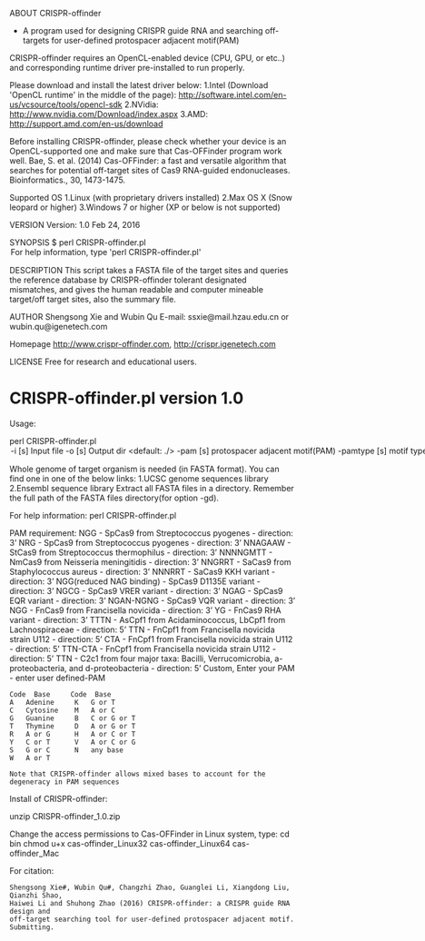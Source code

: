 ABOUT
CRISPR-offinder 
- A program used for designing CRISPR guide RNA and
searching off-targets for user-defined protospacer adjacent motif(PAM)

CRISPR-offinder requires an OpenCL-enabled device (CPU, GPU, or etc..) and corresponding 
runtime driver pre-installed to run properly.

Please download and install the latest driver below:
1.Intel (Download 'OpenCL runtime' in the middle of the page): 
http://software.intel.com/en-us/vcsource/tools/opencl-sdk
2.NVidia: http://www.nvidia.com/Download/index.aspx
3.AMD: http://support.amd.com/en-us/download

Before installing CRISPR-offinder, please check whether your device is an OpenCL-supported one and make sure that Cas-OFFinder program work well. Bae, S. et al. (2014) Cas-OFFinder: a fast and versatile algorithm that searches for potential 
off-target sites of Cas9 RNA-guided endonucleases. Bioinformatics., 30, 1473-1475.

Supported OS
1.Linux (with proprietary drivers installed)
2.Max OS X (Snow leopard or higher)
3.Windows 7 or higher (XP or below is not supported)

VERSION
         Version: 1.0
         Feb 24, 2016

SYNOPSIS
         $ perl CRISPR-offinder.pl <option>
         For help information, type 'perl CRISPR-offinder.pl'

DESCRIPTION
         This script takes a FASTA file of the target sites and queries the
         reference database by CRISPR-offinder tolerant designated mismatches, and gives
         the human readable and computer mineable target/off target sites, 
	 also the summary file.

AUTHOR
         Shengsong Xie and Wubin Qu
         E-mail: ssxie\@mail.hzau.edu.cn or wubin.qu\@igenetech.com

Homepage
         http://www.crispr-offinder.com, http://crispr.igenetech.com

LICENSE
         Free for research and educational users.
		 
CRISPR-offinder.pl version 1.0
==============================

Usage:

  perl CRISPR-offinder.pl <option>
  -i            [s] Input file <required>
	-o            [s] Output dir <default: ./>
	-pam          [s] protospacer adjacent motif(PAM) <required>
	-pamtype      [s] motif type f/r f:forword,5' r:reverse,3' <deafult: f>
	-length       [i] Length of protospacer <default: 20>
	-gc_min       [i] The minimum value of GC content <default: 20>
	-gc_max       [i] The maximum value of GC content <default: 80>
	-mismatches   [i] Number of mismatches[0-9] <default: 5>
	-strand       [s] Searching CRISPR target sites using DNA strands based option(s/a/b) <default: s>
	-cga          [s] (C: using CPUs, G: using GPUs, A: using accelerators) <default: C>
	-gd           [s] genome dir <default: $Bin/genome>
	-system       [s] run system (Linux32/Linux64/Mac) <default: Linux64>
	-offset_start [i] The minimum value of sgRNA offset <default: -2>
	-offset_end   [i] The maximum value of sgRNA offset <default: 32>

Whole genome of target organism is needed (in FASTA format). You can find one in one of the below links:
1.UCSC genome sequences library
2.Ensembl sequence library
Extract all FASTA files in a directory. Remember the full path of the FASTA files directory(for option -gd).

For help information: perl CRISPR-offinder.pl

PAM requirement:
    NGG - SpCas9 from Streptococcus pyogenes - direction: 3’
    NRG - SpCas9 from Streptococcus pyogenes - direction: 3’
    NNAGAAW - StCas9 from Streptococcus thermophilus - direction: 3’
    NNNNGMTT - NmCas9 from Neisseria meningitidis - direction: 3’
    NNGRRT - SaCas9 from Staphylococcus aureus - direction: 3’
    NNNRRT - SaCas9 KKH variant - direction: 3’
    NGG(reduced NAG binding) - SpCas9 D1135E variant - direction: 3’
    NGCG - SpCas9 VRER variant - direction: 3’
    NGAG - SpCas9 EQR variant - direction: 3’
    NGAN-NGNG - SpCas9 VQR variant - direction: 3’
    NGG - FnCas9 from Francisella novicida - direction: 3’
    YG - FnCas9 RHA variant - direction: 3’
    TTTN - AsCpf1 from Acidaminococcus, LbCpf1 from Lachnospiraceae - direction: 5’
    TTN - FnCpf1 from Francisella novicida strain U112 - direction: 5’
    CTA - FnCpf1 from Francisella novicida strain U112 - direction: 5’
    TTN-CTA - FnCpf1 from Francisella novicida strain U112 - direction: 5’
    TTN - C2c1 from four major taxa: Bacilli, Verrucomicrobia, a-proteobacteria, and d-proteobacteria - direction: 5’
    Custom, Enter your PAM - enter user defined-PAM

    Code  Base     Code  Base
    A 	Adenine 	K 	G or T
    C 	Cytosine 	M 	A or C
    G 	Guanine 	B 	C or G or T
    T 	Thymine 	D 	A or G or T
    R 	A or G  	H 	A or C or T
    Y 	C or T  	V 	A or C or G
    S 	G or C  	N 	any base
    W 	A or T 	 
    
    Note that CRISPR-offinder allows mixed bases to account for the degeneracy in PAM sequences

Install of CRISPR-offinder:

unzip CRISPR-offinder_1.0.zip

Change the access permissions to Cas-OFFinder in Linux system, type:
    cd bin
    chmod u+x cas-offinder_Linux32 cas-offinder_Linux64 cas-offinder_Mac

For citation:

    Shengsong Xie#, Wubin Qu#, Changzhi Zhao, Guanglei Li, Xiangdong Liu, Qianzhi Shao, 
    Haiwei Li and Shuhong Zhao (2016) CRISPR-offinder: a CRISPR guide RNA design and 
    off-target searching tool for user-defined protospacer adjacent motif.  
    Submitting.	  

